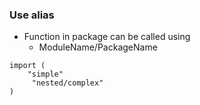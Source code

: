### Use alias
- Function in package can be called using
    - ModuleName/PackageName
```
import (
    "simple"
     "nested/complex"
)
```